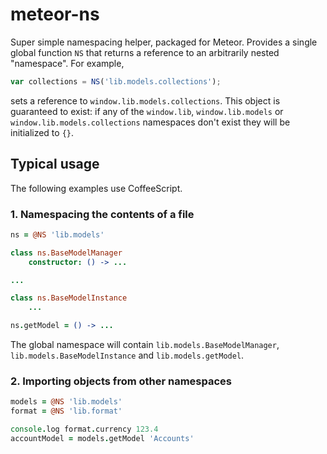 meteor-ns
=========

Super simple namespacing helper, packaged for Meteor. Provides a single global function `NS` that returns a reference to an arbitrarily nested "namespace". For example,
```js
var collections = NS('lib.models.collections');
```
sets a reference to `window.lib.models.collections`. This object is guaranteed to exist: if any of the `window.lib`, `window.lib.models` or `window.lib.models.collections` namespaces don't exist they will be initialized to `{}`.

## Typical usage
The following examples use CoffeeScript.

### 1. Namespacing the contents of a file
```coffee
ns = @NS 'lib.models'

class ns.BaseModelManager
	constructor: () -> ...

...

class ns.BaseModelInstance
	...

ns.getModel = () -> ...
```
The global namespace will contain `lib.models.BaseModelManager`, `lib.models.BaseModelInstance` and `lib.models.getModel`.

### 2. Importing objects from other namespaces
```coffee
models = @NS 'lib.models'
format = @NS 'lib.format'

console.log format.currency 123.4
accountModel = models.getModel 'Accounts'
```
